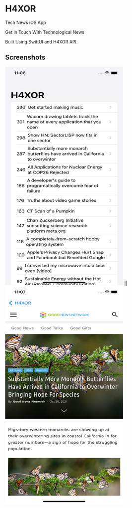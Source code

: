 # H4XOR
Tech News iOS App

Get in Touch With Technological News

Built Using SwiftUI and H4XOR API.

## Screenshots
<img src="Documentation/1.png" width="380" height="700"> || <img src="Documentation/2.png" width="380" height="700">
